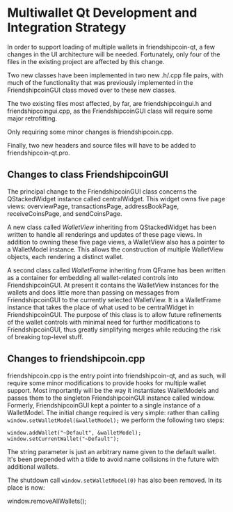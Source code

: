 Multiwallet Qt Development and Integration Strategy
===================================================

In order to support loading of multiple wallets in friendshipcoin-qt, a few changes in the UI architecture will be needed.
Fortunately, only four of the files in the existing project are affected by this change.

Two new classes have been implemented in two new .h/.cpp file pairs, with much of the functionality that was previously
implemented in the FriendshipcoinGUI class moved over to these new classes.

The two existing files most affected, by far, are friendshipcoingui.h and friendshipcoingui.cpp, as the FriendshipcoinGUI class will require
some major retrofitting.

Only requiring some minor changes is friendshipcoin.cpp.

Finally, two new headers and source files will have to be added to friendshipcoin-qt.pro.

Changes to class FriendshipcoinGUI
---------------------------
The principal change to the FriendshipcoinGUI class concerns the QStackedWidget instance called centralWidget.
This widget owns five page views: overviewPage, transactionsPage, addressBookPage, receiveCoinsPage, and sendCoinsPage.

A new class called *WalletView* inheriting from QStackedWidget has been written to handle all renderings and updates of
these page views. In addition to owning these five page views, a WalletView also has a pointer to a WalletModel instance.
This allows the construction of multiple WalletView objects, each rendering a distinct wallet.

A second class called *WalletFrame* inheriting from QFrame has been written as a container for embedding all wallet-related
controls into FriendshipcoinGUI. At present it contains the WalletView instances for the wallets and does little more than passing on messages
from FriendshipcoinGUI to the currently selected WalletView. It is a WalletFrame instance
that takes the place of what used to be centralWidget in FriendshipcoinGUI. The purpose of this class is to allow future
refinements of the wallet controls with minimal need for further modifications to FriendshipcoinGUI, thus greatly simplifying
merges while reducing the risk of breaking top-level stuff.

Changes to friendshipcoin.cpp
----------------------
friendshipcoin.cpp is the entry point into friendshipcoin-qt, and as such, will require some minor modifications to provide hooks for
multiple wallet support. Most importantly will be the way it instantiates WalletModels and passes them to the
singleton FriendshipcoinGUI instance called window. Formerly, FriendshipcoinGUI kept a pointer to a single instance of a WalletModel.
The initial change required is very simple: rather than calling `window.setWalletModel(&walletModel);` we perform the
following two steps:

	window.addWallet("~Default", &walletModel);
	window.setCurrentWallet("~Default");

The string parameter is just an arbitrary name given to the default wallet. It's been prepended with a tilde to avoid name collisions in the future with additional wallets.

The shutdown call `window.setWalletModel(0)` has also been removed. In its place is now:

window.removeAllWallets();
